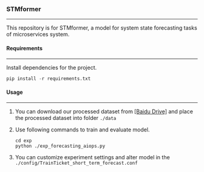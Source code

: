 ### STMformer

---

This repository is for STMformer, a model for system state forecasting tasks of microservices system. 

#### Requirements

---

Install dependencies for the project.

```python
pip install -r requirements.txt
```

#### Usage

---

1. You can download our processed dataset from [[Baidu Drive]]() and place the processed dataset into folder ```./data```

2. Use following commands to train and evaluate model.  

   ```shell
   cd exp
   python ./exp_forecasting_aiops.py
   ```

3. You can customize experiment settings and alter model in the ```./config/TrainTicket_short_term_forecast.conf```